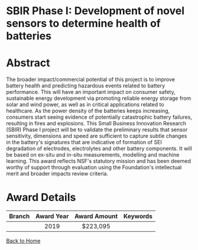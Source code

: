
SBIR Phase I: Development of novel sensors to determine health of batteries
===========================================================================

# Abstract


The broader impact/commercial potential of this project is to improve battery health and predicting hazardous events related to battery performance. This will have an important impact on consumer safety, sustainable energy development via promoting reliable energy storage from solar and wind power, as well as in critical applications related to healthcare. As the power density of the batteries keeps increasing, consumers start seeing evidence of potentially catastrophic battery failures, resulting in fires and explosions. This Small Business Innovation Research (SBIR) Phase I project will be to validate the preliminary results that sensor sensitivity, dimensions and speed are sufficient to capture subtle changes in the battery's signatures that are indicative of formation of SEI degradation of electrodes, electrolytes and other battery components. It will be based on ex-situ and in-situ measurements, modelling and machine learning. This award reflects NSF's statutory mission and has been deemed worthy of support through evaluation using the Foundation's intellectual merit and broader impacts review criteria.  

# Award Details

|Branch|Award Year|Award Amount|Keywords|
| :---: | :---: | :---: | :---: |
||2019|$223,095||
  
  


[Back to Home](https://github.com/chrischow/dod_sbir_awards#488)